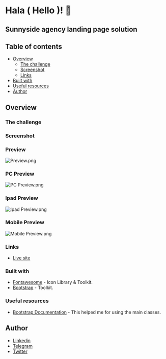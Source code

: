 # Hala ( Hello )! 👋

## Sunnyside agency landing page solution

## Table of contents

- [Overview](#overview)
  - [The challenge](#the-challenge)
  - [Screenshot](#screenshot)
  - [Links](#links)
- [Built with](#built-with)
- [Useful resources](#useful-resources)
- [Author](#author)

## Overview

### The challenge

### Screenshot

### Preview

![Preview.png](images/desktop-preview,jpg)

### PC Preview

![PC Preview.png](images/pc%20preview.png)

### Ipad Preview

![Ipad Preview.png](images/ipad%20preview.png)

### Mobile Preview

![Mobile Preview.png](images/mobile%20preview.png)

### Links

- [Live site](https://joe-hsn.github.io/Sunnyside-agency-landing-page/)

### Built with

- [Fontawesome](https://fontawesome.com/) - Icon Library & Toolkit.
- [Bootstrap](https://getbootstrap.com/) - Toolkit.

### Useful resources

- [Bootstrap Documentation](https://getbootstrap.com/docs/5.1/getting-started/introduction/) - This helped me for using the main classes.

## Author

- [Linkedin](https://www.linkedin.com/in/joe-hsn/)
- [Telegram](https://t.me/Joe_Hsn)
- [Twitter](https://www.twitter.com/Jo_Hsn)
